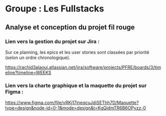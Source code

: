 # Groupe : Les Fullstacks

## Analyse et conception du projet fil rouge

### Lien vers la gestion du projet sur Jira : 
Sur ce planning, les epics et les user stories sont classées par priorité (selon un ordre chronologique).

https://rachid3alaoui.atlassian.net/jira/software/projects/PFRE/boards/3/timeline?timeline=WEEKS

### Lien vers la charte graphique et la maquette du projet sur Figma :  
https://www.figma.com/file/vRKj17ineqcuJdiSEThh7D/Maquette?type=design&node-id=0-1&mode=design&t=KgQjdmTR6B6OPyzz-0
